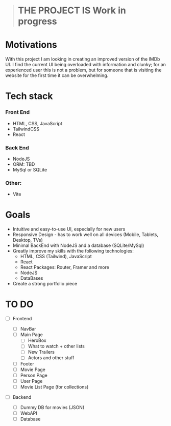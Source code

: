 > # THE PROJECT IS Work in progress

# Motivations

With this project I am looking in creating an improved version of the IMDb UI. I find the current UI being overloaded with information and clunky; for an experienced user this is not a problem, but for someone that is visiting the website for the first time it can be overwhelming.

# Tech stack

### Front End

- HTML, CSS, JavaScript
- TailwindCSS
- React

### Back End

- NodeJS
- ORM: TBD
- MySql or SQLite

### Other:

- Vite

# Goals

- Intuitive and easy-to-use UI, especially for new users
- Responsive Design - has to work well on all devices (Mobile, Tablets, Desktop, TVs)
- Minimal BackEnd with NodeJS and a database (SQLite/MySql)
- Greatly improve my skills with the following technologies:
  - HTML, CSS (Tailwind), JavaScript
  - React
  - React Packages: Router, Framer and more
  - NodeJS
  - DataBases
- Create a strong portfolio piece

# TO DO

- [ ] Frontend

  - [ ] NavBar
  - [ ] Main Page
    - [ ] HeroBox
    - [ ] What to watch + other lists
    - [ ] New Trailers
    - [ ] Actors and other stuff
  - [ ] Footer
  - [ ] Movie Page
  - [ ] Person Page
  - [ ] User Page
  - [ ] Movie List Page (for collections)

- [ ] Backend
  - [ ] Dummy DB for movies (JSON)
  - [ ] WebAPI
  - [ ] Database
